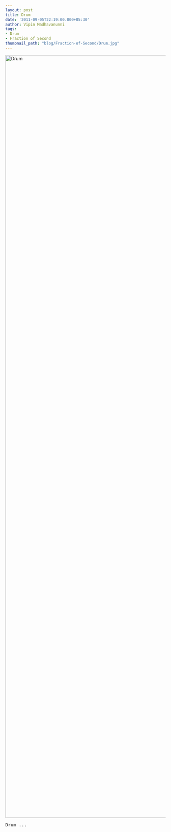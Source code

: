 ```yaml
---
layout: post
title: Drum
date: '2011-09-05T22:19:00.000+05:30'
author: Vipin Madhavanunni
tags:
- Drum
- Fraction of Second
thumbnail_path: "blog/Fraction-of-Second/Drum.jpg"
---
```


<a data-flickr-embed="true"  href="https://www.flickr.com/photos/vipintm/6893566064/in/dateposted-public/" title="Drum"><img src="https://farm8.staticflickr.com/7259/6893566064_ba430f2f22_o.jpg" width="4288" height="2386" alt="Drum"></a><script async src="//embedr.flickr.com/assets/client-code.js" charset="utf-8"></script>

<pre>
Drum ...
</pre>
